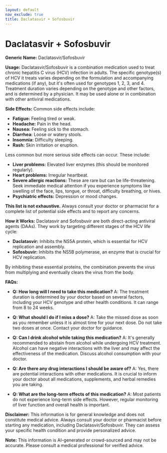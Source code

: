 ```yaml
---
layout: default
nav_exclude: true
title: Daclatasvir + Sofosbuvir
---
```


# Daclatasvir + Sofosbuvir

**Generic Name:** Daclatasvir/Sofosbuvir

**Usage:** Daclatasvir/Sofosbuvir is a combination medication used to treat chronic hepatitis C virus (HCV) infection in adults.  The specific genotype(s) of HCV it treats varies depending on the formulation and accompanying medications (if any), but it's often used for genotypes 1, 2, 3, and 4.  Treatment duration varies depending on the genotype and other factors, and is determined by a physician.  It may be used alone or in combination with other antiviral medications.


**Side Effects:**  Common side effects include:

* **Fatigue:** Feeling tired or weak.
* **Headache:** Pain in the head.
* **Nausea:** Feeling sick to the stomach.
* **Diarrhea:** Loose or watery stools.
* **Insomnia:** Difficulty sleeping.
* **Rash:** Skin irritation or eruption.

Less common but more serious side effects can occur. These include:

* **Liver problems:**  Elevated liver enzymes (this should be monitored regularly).
* **Heart problems:** Irregular heartbeat.
* **Severe allergic reactions:** These are rare but can be life-threatening.  Seek immediate medical attention if you experience symptoms like swelling of the face, lips, tongue, or throat, difficulty breathing, or hives.
* **Psychiatric effects:** Depression or mood changes.

**This list is not exhaustive.** Always consult your doctor or pharmacist for a complete list of potential side effects and to report any concerns.


**How it Works:**  Daclatasvir and Sofosbuvir are both direct-acting antiviral agents (DAAs).  They work by targeting different stages of the HCV life cycle:

* **Daclatasvir:**  Inhibits the NS5A protein, which is essential for HCV replication and assembly.
* **Sofosbuvir:** Inhibits the NS5B polymerase, an enzyme that is crucial for HCV replication.

By inhibiting these essential proteins, the combination prevents the virus from multiplying and eventually clears the virus from the body.


**FAQs:**

* **Q: How long will I need to take this medication?** A: The treatment duration is determined by your doctor based on several factors, including your HCV genotype and other health conditions.  It can range from 8 to 24 weeks.

* **Q: What should I do if I miss a dose?** A:  Take the missed dose as soon as you remember unless it is almost time for your next dose. Do not take two doses at once. Contact your doctor for guidance.

* **Q: Can I drink alcohol while taking this medication?** A:  It's generally recommended to abstain from alcohol while undergoing HCV treatment.  Alcohol can have negative interactions with the liver and may affect the effectiveness of the medication.  Discuss alcohol consumption with your doctor.

* **Q: Are there any drug interactions I should be aware of?** A: Yes, there are potential interactions with other medications.  It is crucial to inform your doctor about all medications, supplements, and herbal remedies you are taking.

* **Q: What are the long-term effects of this medication?** A:  Most patients do not experience long-term side effects. However, regular monitoring of liver function and overall health is important.


**Disclaimer:** This information is for general knowledge and does not constitute medical advice.  Always consult your doctor or pharmacist before starting any medication, including Daclatasvir/Sofosbuvir.  They can assess your specific health condition and provide personalized advice.


**Note:** This information is AI-generated or crowd-sourced and may not be accurate. Please consult a medical professional for verified advice.